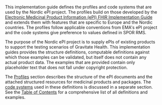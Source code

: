 This implementation guide defines the profiles and code systems that are used by the Nordic ePI project. The profiles build on those developed by the [Electronic Medicinal Product Information (ePI) FHIR Implementation Guide](http://hl7.org/fhir/uv/emedicinal-product-info/) and extends them with features that are specific to Europe and the Nordic countries. The profiles follow applicable conventions from EMA's ePI project and the code systems give preference to values defined in SPOR RMS.

The purpose of the Nordic ePI project is to supply ePIs of existing products to support the testing scenarios of Gravitate Health. This implementation guides provides the structure definitions, computable definitions against which those examples can be validated, but itself does not contain any actual product data. The examples that are provided contain only placeholder text that does not fall under copyright protection.

The [Profiles](profiles.html) section describes the structure of the ePI documents and the attached structured resources for medicinal products and packages. The [code systems](codesystems.html) used in these definitions is discussed in a separate section. See the [Table of Contents](toc.html) for a comprehensive list of all definitions and examples.
